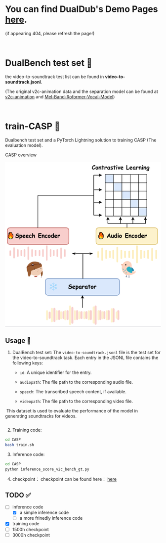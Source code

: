 



&#8203;


&#8203;


&#8203;


# You can find DualDub's Demo Pages [here](https://anonymous.4open.science/w/DualDubDemo-DD18/).
(if appearing 404, please refresh the page!)

&#8203;

# DualBench test set 📎

the video-to-soundtrack test list can be found in **video-to-soundtrack.jsonl**.

(The original v2c-animation data and the separation model can be found at [v2c-animation](https://github.com/chenqi008/V2C) and [Mel-Band-Roformer-Vocal-Model](https://github.com/KimberleyJensen/Mel-Band-Roformer-Vocal-Model))

&#8203;

# train-CASP 📎

Dualbench test set and a PyTorch Lightning solution to training CASP (The evaluation model).

CASP overview

<p align="center">
    <img src="images/CASP.PNG" alt="CASP Section Image">
</p>

## Usage 🚂

1. DualBench test set:
   The `video-to-soundtrack.jsonl` file is the test set for the video-to-soundtrack task. Each entry in the JSONL file contains the following keys:

   - `id`: A unique identifier for the entry.

   - `audiopath`: The file path to the corresponding audio file.

   - `speech`: The transcribed speech content, if available.

   - `videopath`: The file path to the corresponding video file.


​	This dataset is used to evaluate the performance of the model in generating soundtracks for videos.


```json

```



2. Training code: 

```bash
cd CASP
bash train.sh
```

3. Inference code: 

```bash
cd CASP
python inference_score_v2c_bench_gt.py
```

4. checkpoint：
   checkpoint can be found here： [here](`https://huggingface.co/wonderfuluuuuuuuuuuu/DualDub/tree/main`)




## TODO ✅

- [ ] inference code
  - [x] a simple inference code
  - [ ] a more frinedly inference code
- [x] training code
- [ ] 1500h checkpoint
- [ ] 3000h checkpoint
